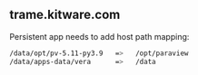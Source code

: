 ## trame.kitware.com

Persistent app needs to add host path mapping:

```bash
/data/opt/pv-5.11-py3.9   =>   /opt/paraview
/data/apps-data/vera      =>   /data
```
